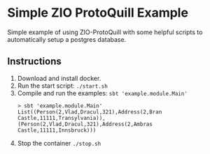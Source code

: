 # Simple ZIO ProtoQuill Example

Simple example of using ZIO-ProtoQuill with some helpful scripts to automatically setup a postgres database.

## Instructions
1. Download and install docker.
2. Run the start script: `./start.sh`
3. Compile and run the examples: `sbt 'example.module.Main'`
   ```
   > sbt 'example.module.Main'
   List((Person(2,Vlad,Dracul,321),Address(2,Bran Castle,11111,Transylvania)), (Person(2,Vlad,Dracul,321),Address(2,Ambras Castle,11111,Innsbruck)))
   ```
4. Stop the container `./stop.sh`
